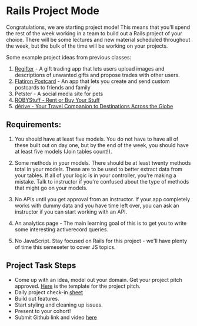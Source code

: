 # Rails Project Mode

Congratulations, we are starting project mode! This means that you'll spend the rest of the week working in a team to build out a Rails project of your choice. There will be some lectures and new material scheduled throughout the week, but the bulk of the time will be working on your projects.


Some example project ideas from previous classes:

1. [Regifter](http://regifter.herokuapp.com/) - A gift trading app that lets users upload images and descriptions of unwanted gifts and propose trades with other users.
1. [Flatiron Postcard](http://flatironpostcard.herokuapp.com/) - An app that lets you create and send custom postcards to friends and family
1. Petster - A social media site for pets
1. [ROBYStuff - Rent or Buy Your Stuff](https://stark-falls-90133.herokuapp.com/listings)
1. [dérive - Your Travel Companion to Destinations Across the Globe](https://derive-fis.herokuapp.com/)


## Requirements:

1. You should have at least five models. You do not have to have all of these built out on day one, but by the end of the week, you should have at least five models (Join tables count!).

2. Some methods in your models. There should be at least twenty methods total in your models. These are to be used to better extract data from your tables. If all of your logic is in your controller, you're making a mistake.  Talk to instructor if you're confused about the type of methods that might go on your models.

3. No APIs until you get approval from an instructor.  If your app completely works with dummy data and you have time left over, you can ask an instructor if you can start working with an API.

4. An analytics page - The main learning goal of this is to get you to write some interesting activerecord queries.

5. No JavaScript. Stay focused on Rails for this project - we'll have plenty of time this semeseter to cover JS topics. 

## Project Task Steps
- Come up with an idea, model out your domain. Get your project pitch approved. [Here](https://docs.google.com/document/d/1GfTDCwFGCAnvEhxhzfwbd4OHJZCQgsii0PLX6x_QCMA/edit) is the template for the project pitch.
- Daily project check-in [sheet](https://docs.google.com/spreadsheets/d/1vdkwgz4z06BYKYmr13eLKtWDAyzsPAPKquIE6dSOX50/edit#gid=422835216) 
- Build out features. 
- Start styling and cleaning up issues. 
- Present to your cohort!
- Submit Github link and video [here](https://docs.google.com/spreadsheets/d/1vdkwgz4z06BYKYmr13eLKtWDAyzsPAPKquIE6dSOX50/edit#gid=422835216)

